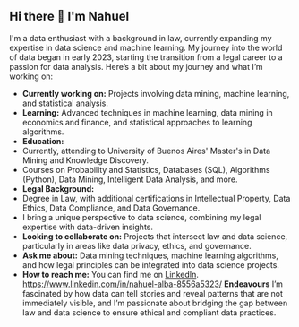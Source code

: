 ## Hi there 👋 I'm Nahuel 

I'm a data enthusiast with a background in law, currently expanding my expertise in data science and machine learning. My journey into the world of data began in early 2023, starting the transition from a legal career to a passion for data analysis. Here’s a bit about my journey and what I’m working on:

-  **Currently working on:** Projects involving data mining, machine learning, and statistical analysis.
-  **Learning:** Advanced techniques in machine learning, data mining in economics and finance, and statistical approaches to learning algorithms.
-  **Education:**
  - Currently, attending to University of Buenos Aires' Master's in Data Mining and Knowledge Discovery.
  - Courses on Probability and Statistics, Databases (SQL), Algorithms (Python), Data Mining, Intelligent Data Analysis, and more.
-  **Legal Background:** 
  - Degree in Law, with additional certifications in Intellectual Property, Data Ethics, Data Compliance, and Data Governance.
  - I bring a unique perspective to data science, combining my legal expertise with data-driven insights.
-  **Looking to collaborate on:** Projects that intersect law and data science, particularly in areas like data privacy, ethics, and governance.
-  **Ask me about:** Data mining techniques, machine learning algorithms, and how legal principles can be integrated into data science projects.
-  **How to reach me:** You can find me on [LinkedIn]([https://www.linkedin.com/in/nahuel-alba-8556a5323/]).
https://www.linkedin.com/in/nahuel-alba-8556a5323/
 **Endeavours** I’m fascinated by how data can tell stories and reveal patterns that are not immediately visible, and I’m passionate about bridging the gap between law and data science to ensure ethical and compliant data practices.
